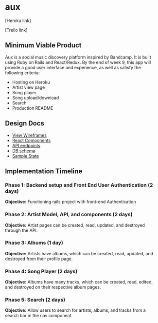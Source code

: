 # aux

[Heroku link]

[Trello link]

## Minimum Viable Product

Aux is a social music discovery platform inspired by Bandcamp. It is built using Ruby on Rails and React/Redux. By the end of week 9, this app will provide a good user interface and experience, as well as satisfy the following criteria:

* Hosting on Heroku
* Artist view page
* Song player
* Song upload/download
* Search
* Production README

## Design Docs
* [View Wireframes][wireframes]
* [React Components][components]
* [API endpoints][api-endpoints]
* [DB schema][schema]
* [Sample State][sample-state]

[wireframes]: docs/wireframes
[components]: docs/component-hierarchy.md
[sample-state]: docs/sample-state.md
[api-endpoints]: docs/api-endpoints.md
[schema]: docs/schema.md

## Implementation Timeline

### Phase 1: Backend setup and Front End User Authentication (2 days)

**Objective:** Functioning rails project with front-end Authentication

### Phase 2: Artist Model, API, and components (2 days)

**Objective:** Artist pages can be created, read, updated, and destroyed through the API.

### Phase 3: Albums (1 day)

**Objective:** Artists have albums, which can be created, read, updated, and destroyed from their profile page.

### Phase 4: Song Player (2 days)

**Objective:** Albums have many tracks, which can be created, read, edited, and destroyed on their respective album pages.

### Phase 5: Search (2 days)

**Objective:** Allow users to search for artists, albums, and tracks from a search bar in the nav component. 
